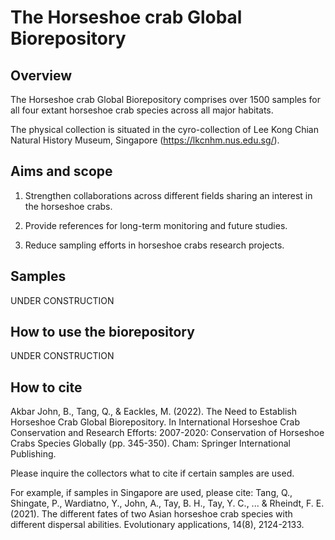 # The Horseshoe crab Global Biorepository

## Overview

The Horseshoe crab Global Biorepository comprises over 1500 samples for all four extant horseshoe crab species across all major habitats. 

The physical collection is situated in the cyro-collection of Lee Kong Chian Natural History Museum, Singapore (https://lkcnhm.nus.edu.sg/).


## Aims and scope

1. Strengthen collaborations across different fields sharing an interest in the horseshoe crabs.
   
2. Provide references for long-term monitoring and future studies.
   
3. Reduce sampling efforts in horseshoe crabs research projects. 


## Samples

UNDER CONSTRUCTION

## How to use the biorepository

UNDER CONSTRUCTION


## How to cite

Akbar John, B., Tang, Q., & Eackles, M. (2022). The Need to Establish Horseshoe Crab Global Biorepository. In International Horseshoe Crab Conservation and Research Efforts: 2007-2020: Conservation of Horseshoe Crabs Species Globally (pp. 345-350). Cham: Springer International Publishing.

Please inquire the collectors what to cite if certain samples are used.

For example, if samples in Singapore are used, please cite:
Tang, Q., Shingate, P., Wardiatno, Y., John, A., Tay, B. H., Tay, Y. C., ... & Rheindt, F. E. (2021). The different fates of two Asian horseshoe crab species with different dispersal abilities. Evolutionary applications, 14(8), 2124-2133.
